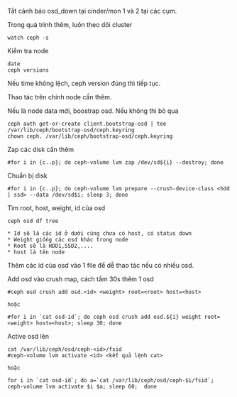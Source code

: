 Tắt cảnh báo osd_down tại cinder/mon 1 và 2 tại các cụm.

Trong quá trình thêm, luôn theo dõi cluster

    watch ceph -s

Kiểm tra node

    date
    ceph versions

Nếu time không lệch, ceph version đúng thì tiếp tục.

Thao tác trên chính node cần thêm.

Nếu là node data mới, boostrap osd. Nếu không thì bỏ qua

    ceph auth get-or-create client.bootstrap-osd | tee /var/lib/ceph/bootstrap-osd/ceph.keyring
    chown ceph. /var/lib/ceph/bootstrap-osd/ceph.keyring

Zap các disk cần thêm

    #for i in {c..p}; do ceph-volume lvm zap /dev/sd${i} --destroy; done

Chuẩn bị disk

    #for i in {c..p}; do ceph-volume lvm prepare --crush-device-class <hdd | ssd> --data /dev/sd$i; sleep 3; done

Tìm root, host, weight, id của osd

    ceph osd df tree
  
    * Id sẽ là các id ở dưới cùng chưa có host, có status down
    * Weight giống các osd khác trong node
    * Root sẽ là HDD1,SSD2,....
    * host là tên node

Thêm các id của osd vào 1 file để dễ thao tác nếu có nhiều osd.

Add osd vào crush map, cách tầm 30s thêm 1 osd

    #ceph osd crush add osd.<id> <weight> root=<root> host=<host>

    hoặc

    #for i in `cat osd-id`; do ceph osd crush add osd.${i} weight root=<weight> host=<host>; sleep 30; done

Active osd lên

    cat /var/lib/ceph/osd/ceph-<id>/fsid
    #ceph-volume lvm activate <id> <kết quả lệnh cat>

    hoặc

    for i in `cat osd-id`; do a=`cat /var/lib/ceph/osd/ceph-$i/fsid`; ceph-volume lvm activate $i $a; sleep 60;  done


